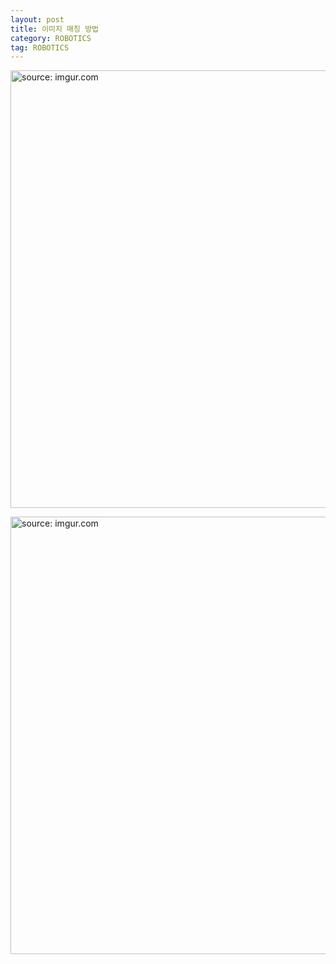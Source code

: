 ```yaml
---
layout: post
title: 이미지 매칭 방법
category: ROBOTICS
tag: ROBOTICS
---
```


<a href="https://postimg.cc/gn2wnDCd"><img src="https://i.postimg.cc/7YgSttXC/Screen-Shot-2021-04-07-at-11-08-35-PM.png" width="700px" title="source: imgur.com" /><a>

<a href="https://postimg.cc/ZWy5dDVk"><img src="https://i.postimg.cc/wjwynCNB/Screen-Shot-2021-04-07-at-11-08-08-PM.png" width="700px" title="source: imgur.com" /><a>
